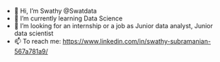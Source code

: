 - 👋 Hi, I’m Swathy @Swatdata
- 🌱 I’m currently learning Data Science
- 💞️ I’m looking for an internship or a job as Junior data analyst, Junior data scientist
- 📫 To reach me: https://www.linkedin.com/in/swathy-subramanian-567a781a9/

<!---
Swatdata/Swatdata is a ✨ special ✨ repository because its `README.md` (this file) appears on your GitHub profile.
You can click the Preview link to take a look at your changes.
--->
